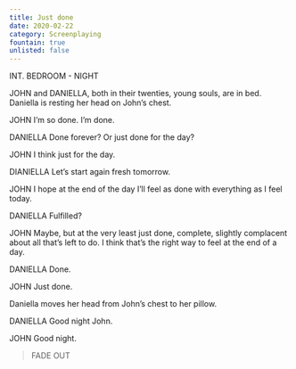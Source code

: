 ```yaml
---
title: Just done
date: 2020-02-22
category: Screenplaying
fountain: true
unlisted: false
---
```


INT. BEDROOM - NIGHT

JOHN and DANIELLA, both in their twenties, young souls, are in bed. Daniella is resting her head on John’s chest.

JOHN
I’m so done. I’m done.

DANIELLA
Done forever? Or just done for the day?

JOHN
I think just for the day.

DIANIELLA
Let’s start again fresh tomorrow. 

JOHN
I hope at the end of the day I’ll feel as done with everything as I feel today.

DANIELLA
Fulfilled?

JOHN
Maybe, but at the very least just done, complete, slightly complacent about all that’s left to do. I think that’s the right way to feel at the end of a day.

DANIELLA
Done.

JOHN
Just done.

Daniella moves her head from John’s chest to her pillow.

DANIELLA
Good night John.

JOHN
Good night.

> FADE OUT